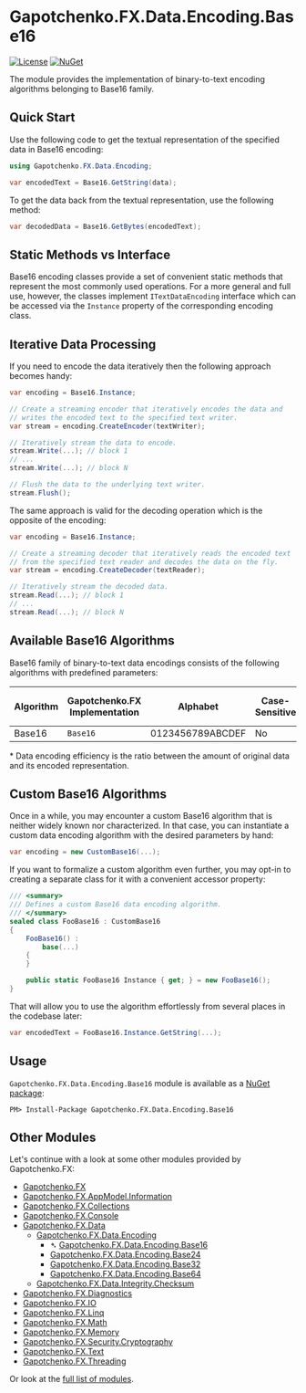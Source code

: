 ﻿# Gapotchenko.FX.Data.Encoding.Base16
[![License](https://img.shields.io/badge/license-MIT-green.svg)](../../../../LICENSE)
[![NuGet](https://img.shields.io/nuget/v/Gapotchenko.FX.Data.Encoding.Base16.svg)](https://www.nuget.org/packages/Gapotchenko.FX.Data.Encoding.Base16)

The module provides the implementation of binary-to-text encoding algorithms belonging to Base16 family.

## Quick Start

Use the following code to get the textual representation of the specified data in Base16 encoding:

``` c#
using Gapotchenko.FX.Data.Encoding;

var encodedText = Base16.GetString(data);
```

To get the data back from the textual representation, use the following method:

``` c#
var decodedData = Base16.GetBytes(encodedText);
```

## Static Methods vs Interface

Base16 encoding classes provide a set of convenient static methods that represent the most commonly used operations.
For a more general and full use, however, the classes implement `ITextDataEncoding` interface which can be accessed via the `Instance` property of the corresponding encoding class.

## Iterative Data Processing

If you need to encode the data iteratively then the following approach becomes handy:

``` c#
var encoding = Base16.Instance;

// Create a streaming encoder that iteratively encodes the data and
// writes the encoded text to the specified text writer.
var stream = encoding.CreateEncoder(textWriter);

// Iteratively stream the data to encode.
stream.Write(...); // block 1
// ...
stream.Write(...); // block N

// Flush the data to the underlying text writer.
stream.Flush();
```

The same approach is valid for the decoding operation which is the opposite of the encoding:

``` c#
var encoding = Base16.Instance;

// Create a streaming decoder that iteratively reads the encoded text
// from the specified text reader and decodes the data on the fly.
var stream = encoding.CreateDecoder(textReader);

// Iteratively stream the decoded data.
stream.Read(...); // block 1
// ...
stream.Read(...); // block N
```

## Available Base16 Algorithms

Base16 family of binary-to-text data encodings consists of the following algorithms with predefined parameters:

| Algorithm | Gapotchenko.FX Implementation | Alphabet | Case-Sensitive | Data Encoding Efficiency* |
| ---------  | -------- | -------- | -------- | -------- | 
| Base16 | `Base16` | 0123456789ABCDEF | No | 0.5 |

\* Data encoding efficiency is the ratio between the amount of original data and its encoded representation.

## Custom Base16 Algorithms

Once in a while, you may encounter a custom Base16 algorithm that is neither widely known nor characterized.
In that case, you can instantiate a custom data encoding algorithm with the desired parameters by hand:

``` c#
var encoding = new CustomBase16(...);
```

If you want to formalize a custom algorithm even further, you may opt-in to creating a separate class for it with a convenient accessor property:

``` c#
/// <summary>
/// Defines a custom Base16 data encoding algorithm.
/// </summary>
sealed class FooBase16 : CustomBase16
{
    FooBase16() :
        base(...)
    {
    }

    public static FooBase16 Instance { get; } = new FooBase16();
}
```

That will allow you to use the algorithm effortlessly from several places in the codebase later:

``` c#
var encodedText = FooBase16.Instance.GetString(...);
```

## Usage

`Gapotchenko.FX.Data.Encoding.Base16` module is available as a [NuGet package](https://nuget.org/packages/Gapotchenko.FX.Data.Encoding.Base16):

```
PM> Install-Package Gapotchenko.FX.Data.Encoding.Base16
```

## Other Modules

Let's continue with a look at some other modules provided by Gapotchenko.FX:

- [Gapotchenko.FX](../../../Gapotchenko.FX)
- [Gapotchenko.FX.AppModel.Information](../../../Gapotchenko.FX.AppModel.Information)
- [Gapotchenko.FX.Collections](../../../Gapotchenko.FX.Collections)
- [Gapotchenko.FX.Console](../../../Gapotchenko.FX.Console)
- [Gapotchenko.FX.Data](../Gapotchenko.FX.Data.Encoding)
  - [Gapotchenko.FX.Data.Encoding](../Gapotchenko.FX.Data.Encoding)
    - &#x27B4; [Gapotchenko.FX.Data.Encoding.Base16](../Gapotchenko.FX.Data.Encoding.Base16)
    - [Gapotchenko.FX.Data.Encoding.Base24](../Gapotchenko.FX.Data.Encoding.Base24)
    - [Gapotchenko.FX.Data.Encoding.Base32](../Gapotchenko.FX.Data.Encoding.Base32)
    - [Gapotchenko.FX.Data.Encoding.Base64](../Gapotchenko.FX.Data.Encoding.Base64)
  - [Gapotchenko.FX.Data.Integrity.Checksum](../../Integrity/Checksum/Gapotchenko.FX.Data.Integrity.Checksum)
- [Gapotchenko.FX.Diagnostics](../../../Gapotchenko.FX.Diagnostics.CommandLine)
- [Gapotchenko.FX.IO](../../../Gapotchenko.FX.IO)
- [Gapotchenko.FX.Linq](../../../Gapotchenko.FX.Linq)
- [Gapotchenko.FX.Math](../../../Gapotchenko.FX.Math)
- [Gapotchenko.FX.Memory](../../../Gapotchenko.FX.Memory)
- [Gapotchenko.FX.Security.Cryptography](../../../Security/Cryptography/Gapotchenko.FX.Security.Cryptography)
- [Gapotchenko.FX.Text](../../../Gapotchenko.FX.Text)
- [Gapotchenko.FX.Threading](../../../Gapotchenko.FX.Threading)

Or look at the [full list of modules](../../..#available-modules).

